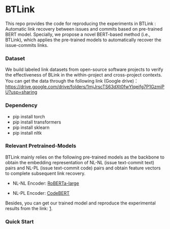 # BTLink

This repo provides the code for reproducing the experiments in BTLink : Automatic link recovery between issues and commits based on pre-trained BERT model. Specially, we propose a novel BERT-based method (i.e., BTLink), which applies the pre-trained models to automatically recover the issue-commits links. 

### Dataset

We build labeled link datasets from open-source software projects to verify the effectiveness of BLink in the within-project and cross-project contexts. You can get the data through the following link (Google drive)：https://drive.google.com/drive/folders/1mjJrscTS63dXt0fwYlqeifg7P1GzmiPU?usp=sharing

### Dependency

- pip install torch
- pip install transformers
- pip install sklearn 
- pip install nltk


### Relevant Pretrained-Models

BTLink mainly relies on the following pre-trained models as the backbone to obtain the embedding representation of NL-NL (issue text-commit text) pairs and NL-PL (issue text-commit code) pairs and obtain feature vectors to complete subsequent link recovery.

- NL-NL Encoder: [RoBERTa-large](https://huggingface.co/roberta-large)

- NL-PL Encoder: [CodeBERT](https://huggingface.co/microsoft/codebert-base)

Besides, you can get our trained model and reproduce the experimental results from the link: [1](https://huggingface.co/microsoft/codebert-base).
### Quick Start

```python

```
